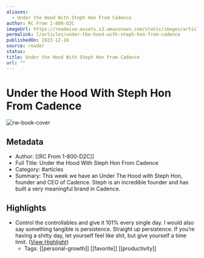 ```yaml
---
aliases:
  - Under the Hood With Steph Hon From Cadence
author: RC From 1-800-D2C
imageUrl: https://readwise-assets.s3.amazonaws.com/static/images/article3.5c705a01b476.png
permalink: l/articles/under-the-hood-with-steph-hon-from-cadence
publishedOn: 2023-12-18
source: reader
status: 
title: Under the Hood With Steph Hon From Cadence
url: ""
---
```

# Under the Hood With Steph Hon From Cadence

![rw-book-cover](https://readwise-assets.s3.amazonaws.com/static/images/article3.5c705a01b476.png)

## Metadata

- Author: [[RC From 1-800-D2C]]
- Full Title: Under the Hood With Steph Hon From Cadence
- Category: #articles
- Summary: This week we have an Under The Hood with Steph Hon, founder and CEO of Cadence. Steph is an incredible founder and has built a very meaningful brand in Cadence.

## Highlights

- Control the controllables and give it 101% every single day. I would also say something tangible is persistence. Straight up persistence. If you’re having a shitty day, let yourself feel like shit, but give yourself a time limit. ([View Highlight](https://read.readwise.io/read/01hhzftppcght3s06z8aygwetj))
    - Tags: [[personal-growth]] [[favorite]] [[productivity]]
